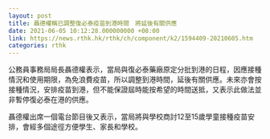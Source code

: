 ```yaml
---
layout: post
title: 聶德權稱已調整復必泰疫苗到港時間　將延後有關供應
date: 2021-06-05 10:12:28.000000000 +08:00
link: https://news.rthk.hk/rthk/ch/component/k2/1594409-20210605.htm
categories: rthk
---
```


公務員事務局局長聶德權表示，當局與復必泰藥廠原定分批到港的日程，因應接種情況和使用期限，為免浪費疫苗，所以調整到港時間，延後有關供應。未來亦會按接種情況，安排疫苗到港，但不能保證屆時能按希望的時間送抵，又表示此做法並非暫停復必泰在港的供應。

聶德權出席一個電台節目後又表示，當局將與學校商討12至15歲學童接種疫苗安排，會經多個途徑方便學生、家長和學校。
